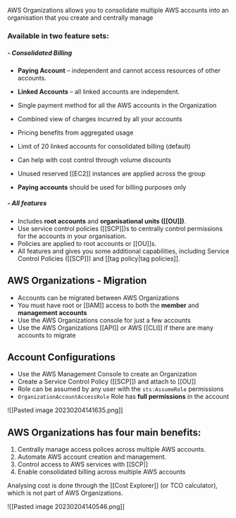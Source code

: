 
AWS Organizations allows you to consolidate multiple AWS accounts into an organisation that you create and centrally manage

### Available in two feature sets:

##### - Consolidated Billing
-   **Paying Account** – independent and cannot access resources of other accounts.
-   **Linked Accounts** – all linked accounts are independent.

-   Single payment method for all the AWS accounts in the Organization
-   Combined view of charges incurred by all your accounts
-   Pricing benefits from aggregated usage
-   Limit of 20 linked accounts for consolidated billing (default)
-   Can help with cost control through volume discounts
-   Unused reserved [[EC2]] instances are applied across the group
-   **Paying accounts** should be used for billing purposes only

##### - All features
*   Includes **root accounts** and **organisational units ([[OU]])**.
*   Use service control policies ([[SCP]])s to centrally control permissions for the accounts in your organisation.
*   Policies are applied to root accounts or [[OU]]s.
*   All features and gives you some additional capabilities, including Service Control Policies ([[SCP]]) and [[tag policy\|tag policies]].

## AWS Organizations - Migration

-   Accounts can be migrated between AWS Organizations
-   You must have root or [[IAM]] access to both the **member** and **management accounts**
-   Use the AWS Organizations console for just a few accounts
-   Use the AWS Organizations [[API]] or AWS [[CLI]] if there are many accounts to migrate

## Account Configurations

*   Use the AWS Management Console to create an Organization
*   Create a Service Control Policy ([[SCP]]) and attach to [[OU]]
*   Role can be assumed by any user with the `sts:AssumeRole` permissions
*   `OrganizationAccountAccessRole` Role has **full permissions** in the account

![[Pasted image 20230204141635.png]]

## AWS Organizations has four main benefits: 

1) Centrally manage access polices across multiple AWS accounts. 
2) Automate AWS account creation and management. 
3) Control access to AWS services with [[SCP]]
4) Enable consolidated billing across multiple AWS accounts 

Analysing cost is done through the [[Cost Explorer]] (or TCO calculator), which is not part of AWS Organizations.

![[Pasted image 20230204140546.png]]

